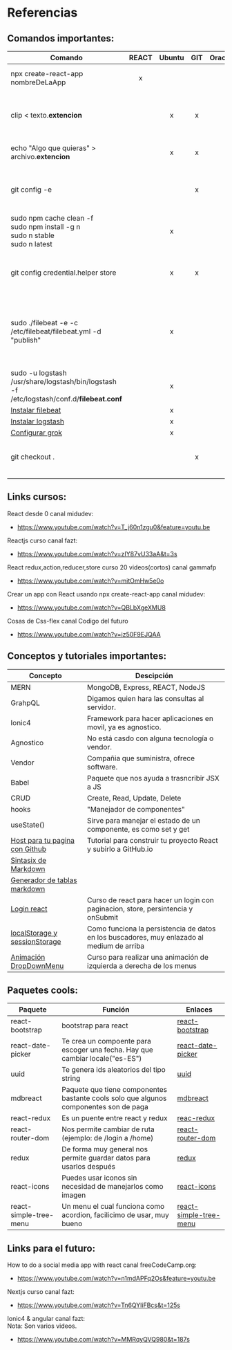 # Referencias

## Comandos importantes:

|Comando|REACT|Ubuntu|  GIT | Oracle |  Descripción |
|---|:---:|:---:|:---:|:---:|---|
|npx create-react-app nombreDeLaApp|x|   |   |   | Nos crea un una app desde una base ya diseñada.|
|clip < texto.**extencion**|  | x |  x |   | Te hace un Crtl+C de algun archivo sin tener que abrir el archivo, selecionar y copiar, más fácil.   |
|echo "Algo que quieras" > archivo.**extencion**|   | x  |  x |   | Te crea un archivo con algo que quieras poner dentro.  |
|git config -e|||x||Te abre la configuracion de git para poder editarla. Ejemplo credentials.helper:store|
|sudo npm cache clean -f</br>sudo npm install -g n</br>sudo n stable</br>sudo n latest||x|||Comandos para actulizar npm y nodejs|
|git config credential.helper store||x|x||Nos guarda las credenciales en el disco para no tener que repetirlas en cada push|
|sudo ./filebeat -e -c /etc/filebeat/filebeat.yml -d "publish"||x|||Correr filebeat como en windows:</br>Situarse en la carpeta /usr/share/filebeat/bin y ejecutar</br>Si necesitamos correr de nuevo borrar la carpeta **data**|
|sudo -u logstash /usr/share/logstash/bin/logstash -f /etc/logstash/conf.d/**filebeat.conf**||x|||Correr logstash como en windows pero solo un pipeline|
|[Instalar filebeat](https://kifarunix.com/install-and-configure-filebeat-7-on-ubuntu-18-04-debian-9-8/)||x||||
|[Instalar logstash](https://kifarunix.com/install-and-configure-logstash-7-on-ubuntu-18-debian-9-8/)||x||||
|[Configurar grok](https://kifarunix.com/how-to-debug-logstash-grok-filters/)||x||||
|git checkout .|||x||Borra los cambios que hayas hecho y te regresa al estado del repositorio remoto|
|||||||


## Links cursos:

React desde 0 canal midudev:
- https://www.youtube.com/watch?v=T_j60n1zgu0&feature=youtu.be

Reactjs curso canal fazt:
- https://www.youtube.com/watch?v=zIY87vU33aA&t=3s

React redux,action,reducer,store curso 20 videos(cortos) canal gammafp
- https://www.youtube.com/watch?v=mitOmHw5e0o 

Crear un app con React usando npx create-react-app canal midudev:
- https://www.youtube.com/watch?v=QBLbXgeXMU8

Cosas de Css-flex canal Codigo del futuro
- https://www.youtube.com/watch?v=iz50F9EJQAA

## Conceptos y tutoriales importantes:
|Concepto|Descipción|
|---|---|
|MERN|MongoDB, Express, REACT, NodeJS| 
|GrahpQL|Digamos quien hara las consultas al servidor.|
|Ionic4|Framework para hacer aplicaciones en movil, ya es agnostico.|
|Agnostico|No está casdo con alguna tecnología o vendor.|
|Vendor|Compañia que suministra, ofrece software.|
|Babel|Paquete que nos ayuda a trasncribir JSX a JS|
|CRUD|Create, Read, Update, Delete|
|hooks|"Manejador de componentes"|
|useState()|Sirve para manejar el estado de un componente, es como set y get|
|[Host para tu pagina con Github](https://www.youtube.com/watch?v=OUsC13AEiUQ)|Tutorial para construir tu proyecto React y subirlo a GitHub.io|
|[Sintasix de Markdown](https://www.markdownguide.org/basic-syntax)||
|[Generador de tablas markdown](https://www.tablesgenerator.com/markdown_tables#)||
|[Login react](https://medium.com/swlh/persisting-data-with-redux-thunk-session-storage-in-react-application-9cc94549a1c)|Curso de react para hacer un login con paginacion, store, persintencia y onSubmit|
|[localStorage y sessionStorage](https://javascript.info/localstorage#:~:text=LocalStorage%2C%20sessionStorage%201%20Unlike%20cookies%2C%20web%20storage%20objects,objects%2C%20they%20can%E2%80%99t%20access%20data%20from%20each%20other.)|Como funciona la persistencia de datos en los buscadores, muy enlazado al medium de arriba|
|[Animación DropDownMenu](https://www.youtube.com/watch?v=IF6k0uZuypA)|Curso para realizar una animación de izquierda a derecha de los menus|


## Paquetes cools:

|Paquete|Función|Enlaces|
|---|---|---|
|react-bootstrap|bootstrap para react|[react-bootstrap](https://react-bootstrap.github.io/)|
|react-date-picker|Te crea un compoente para escoger una fecha. Hay que cambiar locale("es-ES")|[react-date-picker](https://www.npmjs.com/package/react-date-picker)|
|uuid|Te genera ids aleatorios del tipo string|[uuid](https://www.npmjs.com/package/uuid)|
|mdbreact|Paquete que tiene componentes bastante cools solo que algunos componentes son de paga|[mdbreact](https://mdbootstrap.com/docs/react/getting-started/download/)|
|react-redux|Es un puente entre react y redux|[reac-redux](https://www.npmjs.com/package/react-redux)|
|react-router-dom|Nos permite cambiar de ruta (ejemplo: de /login a /home)|[react-router-dom](https://www.npmjs.com/package/react-router-dom)|
|redux|De forma muy general nos permite guardar datos para usarlos después|[redux](https://www.npmjs.com/package/redux)|
|react-icons|Puedes usar iconos sin necesidad de manejarlos como imagen|[react-icons](https://www.npmjs.com/package/react-icons)|
|react-simple-tree-menu|Un menu el cual funciona como acordion, facilicimo de usar, muy bueno|[react-simple-tree-menu](https://www.npmjs.com/package/react-simple-tree-menu)|

## Links para el futuro:

How to do a social media app with react canal <h>freeCodeCamp.org</h>:
- https://www.youtube.com/watch?v=n1mdAPFq2Os&feature=youtu.be

Nextjs curso canal fazt:
- https://www.youtube.com/watch?v=Tn6QYliFBcs&t=125s

Ionic4 & angular canal fazt:</br>
<h>Nota: Son varios videos.</h>
- https://www.youtube.com/watch?v=MMRqyQVQ980&t=187s


